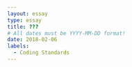 ```yaml
---
layout: essay
type: essay
title: ???
# All dates must be YYYY-MM-DD format!
date: 2018-02-06
labels:
  - Coding Standards
---
```



